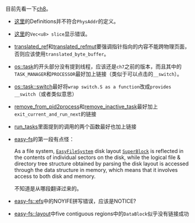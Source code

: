 目前先看一下[ch8](https://learningos.github.io/rCore-Tutorial-Code-2023S/ch8/os/index.html)。

* [这里](https://learningos.github.io/rCore-Tutorial-Code-2023S/ch8/os/mm/struct.PhysAddr.html)的Definitions并不符合`PhysAddr`的定义。
* [这里](https://learningos.github.io/rCore-Tutorial-Code-2023S/ch8/os/mm/fn.translated_byte_buffer.html)的`Vec<u8> slice`显示错误。
* [translated_ref](https://learningos.github.io/rCore-Tutorial-Code-2023S/ch8/os/mm/fn.translated_ref.html)和[translated_refmut](https://learningos.github.io/rCore-Tutorial-Code-2023S/ch8/os/mm/fn.translated_refmut.html)要强调指针指向的内容不能跨物理页面，否则应该使用`translated_byte_buffer`。
* [os::task](https://learningos.github.io/rCore-Tutorial-Code-2023S/ch8/os/task/index.html)的开头部分没有提到线程，应该还是`ch7`之前的版本，而且其中的`TASK_MANAGER`和`PROCESSOR`最好加上链接（类似于可以点击的`__switch`）。

* [os::task::switch](https://learningos.github.io/rCore-Tutorial-Code-2023S/ch8/os/task/switch/index.html)最好将`wrap switch.S as a function`改成`provides __switch`（或者类似意思）

* [remove_from_pid2process](https://learningos.github.io/rCore-Tutorial-Code-2023S/ch8/os/task/fn.remove_from_pid2process.html)和[remove_inactive_task](https://learningos.github.io/rCore-Tutorial-Code-2023S/ch8/os/task/fn.remove_inactive_task.html)最好加上`exit_current_and_run_next`的链接

* [run_tasks](https://learningos.github.io/rCore-Tutorial-Code-2023S/ch8/os/task/fn.run_tasks.html)里面提到的调用的两个函数最好也加上链接

* [easy-fs](https://learningos.github.io/rCore-Tutorial-Code-2023S/ch8/easy_fs/index.html)的第一段有点怪：

  As a file system, [`EasyFileSystem`](https://learningos.github.io/rCore-Tutorial-Code-2023S/ch8/easy_fs/efs/struct.EasyFileSystem.html) disk layout [`SuperBlock`](https://learningos.github.io/rCore-Tutorial-Code-2023S/ch8/easy_fs/layout/struct.SuperBlock.html) is reflected in the contents of individual sectors on the disk, while the logical file & directory tree structure obtained by parsing the disk layout is accessed through the data structure in memory, which means that it involves access to both disk and memory.

  不知道是从哪段翻译过来的。

* [easy-fs::efs](https://learningos.github.io/rCore-Tutorial-Code-2023S/ch8/easy_fs/efs/index.html)中的NOYIFE拼写错误，应该是NOTICE?

* [easy-fs::layout](https://learningos.github.io/rCore-Tutorial-Code-2023S/ch8/easy_fs/layout/index.html)中five contiguous regions中的`DataBlock`似乎没有链接成功